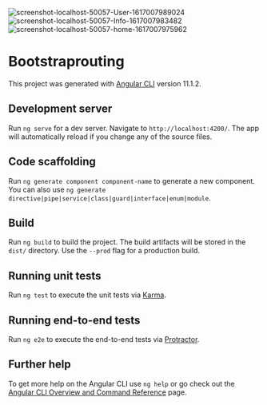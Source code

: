 ![screenshot-localhost-50057-User-1617007989024](https://user-images.githubusercontent.com/80150887/112812081-8ee37280-9031-11eb-8cba-1d5c70365700.png)
![screenshot-localhost-50057-Info-1617007983482](https://user-images.githubusercontent.com/80150887/112812096-9276f980-9031-11eb-900b-42781f78468f.png)
![screenshot-localhost-50057-home-1617007975962](https://user-images.githubusercontent.com/80150887/112812109-94d95380-9031-11eb-8cc9-de41d5c639db.png)



# Bootstraprouting

This project was generated with [Angular CLI](https://github.com/angular/angular-cli) version 11.1.2.

## Development server

Run `ng serve` for a dev server. Navigate to `http://localhost:4200/`. The app will automatically reload if you change any of the source files.

## Code scaffolding

Run `ng generate component component-name` to generate a new component. You can also use `ng generate directive|pipe|service|class|guard|interface|enum|module`.

## Build

Run `ng build` to build the project. The build artifacts will be stored in the `dist/` directory. Use the `--prod` flag for a production build.

## Running unit tests

Run `ng test` to execute the unit tests via [Karma](https://karma-runner.github.io).

## Running end-to-end tests

Run `ng e2e` to execute the end-to-end tests via [Protractor](http://www.protractortest.org/).

## Further help

To get more help on the Angular CLI use `ng help` or go check out the [Angular CLI Overview and Command Reference](https://angular.io/cli) page.
